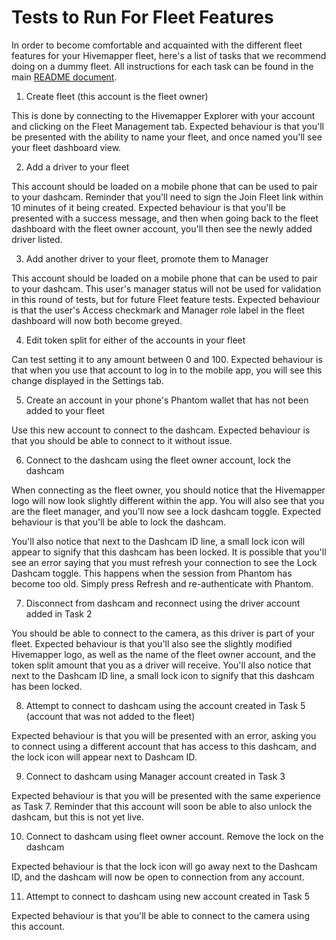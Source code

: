 # Tests to Run For Fleet Features

In order to become comfortable and acquainted with the different fleet features for your Hivemapper fleet, here's a list of tasks that we recommend doing on a dummy fleet. All instructions for each task can be found in the main [README document](./hivemapper-fleet-management/readme.md).

1) Create fleet (this account is the fleet owner)

This is done by connecting to the Hivemapper Explorer with your account and clicking on the Fleet Management tab.
Expected behaviour is that you'll be presented with the ability to name your fleet, and once named you'll see your fleet dashboard view.

2) Add a driver to your fleet

This account should be loaded on a mobile phone that can be used to pair to your dashcam.
Reminder that you'll need to sign the Join Fleet link within 10 minutes of it being created.
Expected behaviour is that you'll be presented with a success message, and then when going back to the fleet dashboard with the fleet owner account, you'll then see the newly added driver listed.

3) Add another driver to your fleet, promote them to Manager 

This account should be loaded on a mobile phone that can be used to pair to your dashcam. 
This user's manager status will not be used for validation in this round of tests, but for future Fleet feature tests.
Expected behaviour is that the user's Access checkmark and Manager role label in the fleet dashboard will now both become greyed.

4) Edit token split for either of the accounts in your fleet

Can test setting it to any amount between 0 and 100.
Expected behaviour is that when you use that account to log in to the mobile app, you will see this change displayed in the Settings tab.

5) Create an account in your phone's Phantom wallet that has not been added to your fleet

Use this new account to connect to the dashcam.
Expected behaviour is that you should be able to connect to it without issue.

6) Connect to the dashcam using the fleet owner account, lock the dashcam

When connecting as the fleet owner, you should notice that the Hivemapper logo will now look slightly different within the app. You will also see that
you are the fleet manager, and you'll now see a lock dashcam toggle.
Expected behaviour is that you'll be able to lock the dashcam.

You'll also notice that next to the Dashcam ID line, a small lock icon will appear to signify that this dashcam has been locked.
It is possible that you'll see an error saying that you must refresh your connection to see the Lock Dashcam toggle. This happens when the session from Phantom has become too old. Simply press Refresh and re-authenticate with Phantom.

7) Disconnect from dashcam and reconnect using the driver account added in Task 2

You should be able to connect to the camera, as this driver is part of your fleet.
Expected behaviour is that you'll also see the slightly modified Hivemapper logo, as well as the name of the fleet owner account, and the token split
amount that you as a driver will receive. You'll also notice that next to the Dashcam ID line, a small lock icon to signify that this dashcam has been locked.

8) Attempt to connect to dashcam using the account created in Task 5 (account that was not added to the fleet)

Expected behaviour is that you will be presented with an error, asking you to connect using a different account that has access to this dashcam, and the lock icon will appear next to Dashcam ID.

9) Connect to dashcam using Manager account created in Task 3

Expected behaviour is that you will be presented with the same experience as Task 7. Reminder that this account will soon be able to also unlock the dashcam, but this is not yet live.

10) Connect to dashcam using fleet owner account. Remove the lock on the dashcam

Expected behaviour is that the lock icon will go away next to the Dashcam ID, and the dashcam will now be open to connection from any account.

11) Attempt to connect to dashcam using new account created in Task 5

Expected behaviour is that you'll be able to connect to the camera using this account.
